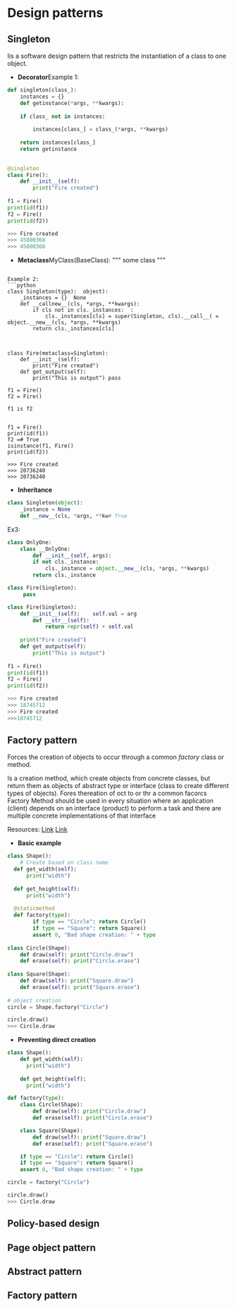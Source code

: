 # Design patterns

## Singleton
Iis a software design pattern that restricts the instantiation of a class to one object.

* **Decorator**Example 1:
```python
def singleton(class_):  
    instances = {}  
    def getinstance(*args, **kwargs):  
        
	if class_ not in instances:  
        
	    instances[class_] = class_(*args, **kwargs)  
        
	return instances[class_]  
    return getinstance  
  

@singleton  
class Fire():  
    def __init__(self):  
        print("Fire created")  
    
f1 = Fire()  
print(id(f1))  
f2 = Fire()  
print(id(f2))

>>> Fire created
>>> 45800368
>>> 45800368
```

* **Metaclass**MyClass(BaseClass):
    """
    some class
    """
```
  
Example 2:
```python
class Singleton(type):  object):
    _instances = {}  None
    def __callnew__(cls, *args, **kwargs):  
        if cls not in cls._instances:  :
            cls._instances[cls] = super(Singleton, cls).__call__( = object.__new__(cls, *args, **kwargs)  
        return cls._instances[cls]  
  
  

class Fire(metaclass=Singleton):  
    def __init__(self):  
        print("Fire created")  
    def get_output(self):  
        print("This is output") pass

f1 = Fire()
f2 = Fire()

f1 is f2          
  
  
f1 = Fire()  
print(id(f1))  
f2 =# True
isinstance(f1, Fire()  
print(id(f2))

>>> Fire created
>>> 20736240
>>> 20736240
```

* **Inheritance** 
```python
class Singleton(object):
    _instance = None
    def __new__(cls, *args, **kw# True
```
  

Ex3:
```python
class OnlyOne:  
    class __OnlyOne:  
        def __init__(self, args):  
        if not cls._instance:
            cls._instance = object.__new__(cls, *args, **kwargs)
        return cls._instance

class Fire(Singleton):
     pass

class Fire(Singleton):  
    def __init__(self):    self.val = arg  
        def __str__(self):  
            return repr(self) + self.val  
    
    print("Fire created")  
    def get_output(self):  
        print("This is output")  
  
f1 = Fire()  
print(id(f1))  
f2 = Fire()  
print(id(f2))

>>> Fire created
>>> 18745712
>>> Fire created
>>>18745712
```
  
## Factory pattern
Forces the creation of objects to occur through a common _factory_ class or method.
 
Is a creation method, which create objects from concrete classes, but return them as objects of abstract type or interface (class to create different types of objects).
Fores thereation of oct to or thr a common facorcs
Factory Method should be used in every situation where an application (client) depends on an interface (product) to perform a task and there are multiple concrete implementations of that interface

Resources:
[Link](https://python-3-patterns-idioms-test.readthedocs.io/en/latest/Factory.html)
[Link](https://realpython.com/factory-method-python/)

* **Basic example**
```python
class Shape():  
    # Create based on class name  
  def get_width(self):
      print("width")
  
  def get_height(self):
      print("width")
  
  @staticmethod  
  def factory(type):  
        if type == "Circle": return Circle()  
        if type == "Square": return Square()  
        assert 0, "Bad shape creation: " + type  
    
class Circle(Shape):  
    def draw(self): print("Circle.draw")  
    def erase(self): print("Circle.erase")  
  
class Square(Shape):  
    def draw(self): print("Square.draw")  
    def erase(self): print("Square.erase")  
  
# object creation  
circle = Shape.factory("Circle")  

circle.draw()
>>> Circle.draw
```

* **Preventing direct creation**
```python
class Shape():
    def get_width(self):
      print("width")
  
    def get_height(self):
      print("width")

def factory(type):
    class Circle(Shape):
        def draw(self): print("Circle.draw")
        def erase(self): print("Circle.erase")

    class Square(Shape):
        def draw(self): print("Square.draw")
        def erase(self): print("Square.erase")

    if type == "Circle": return Circle()
    if type == "Square": return Square()
    assert 0, "Bad shape creation: " + type

circle = factory("Circle")  

circle.draw()
>>> Circle.draw
```

## Policy-based design

## Page object pattern

## Abstract pattern

## Factory pattern
<!--stackedit_data:
eyJoaXN0b3J5IjpbNzQzODA0MTgzLC0xMTU0ODg5MTk0LDE2ND
Y1MzE4NDAsLTE4MzM2NTcwODEsLTg3NzY5Njc3MCwxNTM3MTk0
NDUyLDk4MzQ2Mjk2NiwtMTcyOTU2NjIyOSwtMTA4NDQyNDM5MC
wtNDA4Mzg2MTEzLC0xNzY5NDExNDEsMTQzMzA5OTUyOCw2Nzgz
OTQ1MTgsMTgzNDE0MTE4MiwtMTAxNTcyNzg2MiwtOTgyMzI1Nj
A3LC0xMzExMjczNDU3LC0xMjY3NDc2Njg3LC0xMTk2NDQwMjYx
XX0=
-->